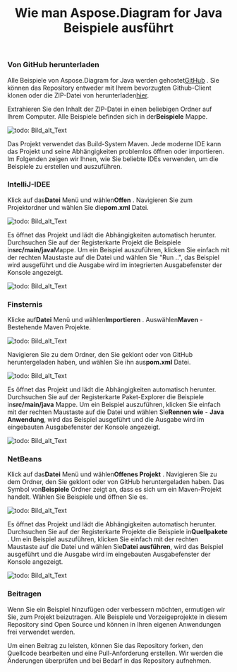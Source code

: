 ﻿---
title: Wie man Aspose.Diagram for Java Beispiele ausführt
type: docs
weight: 90
url: /de/java/how-to-run-aspose-diagram-for-java-examples/
---
### **Von GitHub herunterladen**
 Alle Beispiele von Aspose.Diagram for Java werden gehostet[GitHub](https://github.com/asposediagram/Aspose.Diagram-for-Java) . Sie können das Repository entweder mit Ihrem bevorzugten Github-Client klonen oder die ZIP-Datei von herunterladen[hier](https://github.com/asposediagram/Aspose.Diagram-for-Java/archive/master.zip).

 Extrahieren Sie den Inhalt der ZIP-Datei in einen beliebigen Ordner auf Ihrem Computer. Alle Beispiele befinden sich in der**Beispiele** Mappe.

![todo: Bild_alt_Text](how-to-run-aspose-diagram-for-java-examples_1.png)

Das Projekt verwendet das Build-System Maven. Jede moderne IDE kann das Projekt und seine Abhängigkeiten problemlos öffnen oder importieren. Im Folgenden zeigen wir Ihnen, wie Sie beliebte IDEs verwenden, um die Beispiele zu erstellen und auszuführen.
### **IntelliJ-IDEE**
 Klick auf das**Datei** Menü und wählen**Offen** . Navigieren Sie zum Projektordner und wählen Sie die**pom.xml** Datei.

![todo: Bild_alt_Text](how-to-run-aspose-diagram-for-java-examples_2.png)

 Es öffnet das Projekt und lädt die Abhängigkeiten automatisch herunter. Durchsuchen Sie auf der Registerkarte Projekt die Beispiele in**src/main/java**Mappe. Um ein Beispiel auszuführen, klicken Sie einfach mit der rechten Maustaste auf die Datei und wählen Sie "Run ..", das Beispiel wird ausgeführt und die Ausgabe wird im integrierten Ausgabefenster der Konsole angezeigt.

![todo: Bild_alt_Text](how-to-run-aspose-diagram-for-java-examples_3.png)
### **Finsternis**
 Klicke auf**Datei** Menü und wählen**Importieren** . Auswählen**Maven** - Bestehende Maven Projekte.

![todo: Bild_alt_Text](how-to-run-aspose-diagram-for-java-examples_4.png)

 Navigieren Sie zu dem Ordner, den Sie geklont oder von GitHub heruntergeladen haben, und wählen Sie ihn aus**pom.xml** Datei.

![todo: Bild_alt_Text](how-to-run-aspose-diagram-for-java-examples_5.png)

 Es öffnet das Projekt und lädt die Abhängigkeiten automatisch herunter. Durchsuchen Sie auf der Registerkarte Paket-Explorer die Beispiele in**src/main/java** Mappe. Um ein Beispiel auszuführen, klicken Sie einfach mit der rechten Maustaste auf die Datei und wählen Sie**Rennen wie** - **Java Anwendung**, wird das Beispiel ausgeführt und die Ausgabe wird im eingebauten Ausgabefenster der Konsole angezeigt.

![todo: Bild_alt_Text](how-to-run-aspose-diagram-for-java-examples_6.png)
### **NetBeans**
 Klick auf das**Datei** Menü und wählen**Offenes Projekt** . Navigieren Sie zu dem Ordner, den Sie geklont oder von GitHub heruntergeladen haben. Das Symbol von**Beispiele** Ordner zeigt an, dass es sich um ein Maven-Projekt handelt. Wählen Sie Beispiele und öffnen Sie es.

![todo: Bild_alt_Text](how-to-run-aspose-diagram-for-java-examples_7.png)

 Es öffnet das Projekt und lädt die Abhängigkeiten automatisch herunter. Durchsuchen Sie auf der Registerkarte Projekte die Beispiele in**Quellpakete** . Um ein Beispiel auszuführen, klicken Sie einfach mit der rechten Maustaste auf die Datei und wählen Sie**Datei ausführen**, wird das Beispiel ausgeführt und die Ausgabe wird im eingebauten Ausgabefenster der Konsole angezeigt.

![todo: Bild_alt_Text](how-to-run-aspose-diagram-for-java-examples_8.png)
### **Beitragen**
Wenn Sie ein Beispiel hinzufügen oder verbessern möchten, ermutigen wir Sie, zum Projekt beizutragen. Alle Beispiele und Vorzeigeprojekte in diesem Repository sind Open Source und können in Ihren eigenen Anwendungen frei verwendet werden.

Um einen Beitrag zu leisten, können Sie das Repository forken, den Quellcode bearbeiten und eine Pull-Anforderung erstellen. Wir werden die Änderungen überprüfen und bei Bedarf in das Repository aufnehmen.
